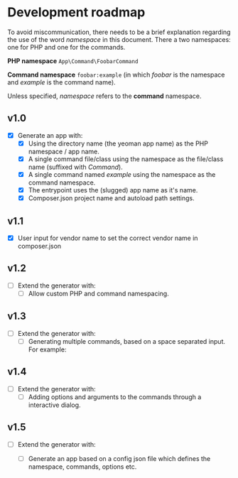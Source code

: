# Development roadmap

To avoid miscommunication, there needs to be a brief explanation regarding the use of the word *namespace* in this document. There a two namespaces: one for PHP and one for the commands.

**PHP namespace**
`App\Command\FoobarCommand`

**Command namespace**
`foobar:example` (in which *foobar* is the namespace and *example* is the command name).

Unless specified, *namespace* refers to the **command** namespace.
## v1.0
- [x] Generate an app with:
	- [x] Using the directory name (the yeoman app name) as the PHP namespace / app name.
	- [x] A single command file/class using the namespace as the file/class name (suffixed with *Command*).
	- [x] A single command named *example* using the namespace as the command namespace. 
	- [x] The entrypoint uses the (slugged) app name as it's name.
	- [x] Composer.json project name and autoload path settings.

## v1.1
- [x] User input for vendor name to set the correct vendor name in composer.json 

## v1.2
- [ ] Extend the generator with:
	- [ ] Allow custom PHP and command namespacing.

## v1.3
- [ ] Extend the generator with:
	- [ ] Generating multiple commands, based on a space separated input. For example:

## v1.4
- [ ] Extend the generator with:
	- [ ] Adding options and arguments to the commands through a interactive dialog.

## v1.5
- [ ] Extend the generator with:
	- [ ] Generate an app based on a config json file which defines the namespace, commands, options etc.

